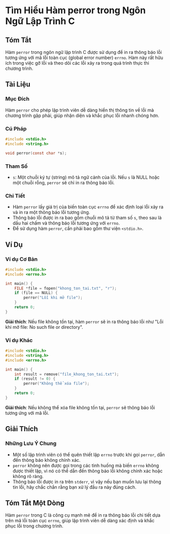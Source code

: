 <!--
Meta Description: # Tìm Hiểu Hàm perror trong Ngôn Ngữ Lập Trình C ## Tóm Tắt Hàm `perror` trong ngôn ngữ lập trình C được sử dụng để in ra thông báo lỗi tương ứng với ...
Meta Keywords: lỗi, perror, thông, báo, trình
-->

# Tìm Hiểu Hàm perror trong Ngôn Ngữ Lập Trình C

## Tóm Tắt
Hàm `perror` trong ngôn ngữ lập trình C được sử dụng để in ra thông báo lỗi tương ứng với mã lỗi toàn cục (global error number) `errno`. Hàm này rất hữu ích trong việc gỡ lỗi và theo dõi các lỗi xảy ra trong quá trình thực thi chương trình.

## Tài Liệu
### Mục Đích
Hàm `perror` cho phép lập trình viên dễ dàng hiển thị thông tin về lỗi mà chương trình gặp phải, giúp nhận diện và khắc phục lỗi nhanh chóng hơn.

### Cú Pháp
```c
#include <stdio.h>
#include <string.h>

void perror(const char *s);
```

### Tham Số
- `s`: Một chuỗi ký tự (string) mô tả ngữ cảnh của lỗi. Nếu `s` là NULL hoặc một chuỗi rỗng, `perror` sẽ chỉ in ra thông báo lỗi.

### Chi Tiết
- Hàm `perror` lấy giá trị của biến toàn cục `errno` để xác định loại lỗi xảy ra và in ra một thông báo lỗi tương ứng.
- Thông báo lỗi được in ra bao gồm chuỗi mô tả từ tham số `s`, theo sau là dấu hai chấm và thông báo lỗi tương ứng với `errno`.
- Để sử dụng hàm `perror`, cần phải bao gồm thư viện `<stdio.h>`.

## Ví Dụ
### Ví dụ Cơ Bản
```c
#include <stdio.h>
#include <errno.h>

int main() {
    FILE *file = fopen("khong_ton_tai.txt", "r");
    if (file == NULL) {
        perror("Lỗi khi mở file");
    }
    return 0;
}
```
**Giải thích**: Nếu file không tồn tại, hàm `perror` sẽ in ra thông báo lỗi như "Lỗi khi mở file: No such file or directory".

### Ví dụ Khác
```c
#include <stdio.h>
#include <string.h>
#include <errno.h>

int main() {
    int result = remove("file_khong_ton_tai.txt");
    if (result != 0) {
        perror("Không thể xóa file");
    }
    return 0;
}
```
**Giải thích**: Nếu không thể xóa file không tồn tại, `perror` sẽ thông báo lỗi tương ứng với mã lỗi.

## Giải Thích
### Những Lưu Ý Chung
- Một số lập trình viên có thể quên thiết lập `errno` trước khi gọi `perror`, dẫn đến thông báo không chính xác.
- `perror` không nên được gọi trong các tình huống mà biến `errno` không được thiết lập, vì nó có thể dẫn đến thông báo lỗi không chính xác hoặc không rõ ràng.
- Thông báo lỗi được in ra trên `stderr`, vì vậy nếu bạn muốn lưu lại thông tin lỗi, hãy chắc chắn rằng bạn xử lý đầu ra này đúng cách.

## Tóm Tắt Một Dòng
Hàm `perror` trong C là công cụ mạnh mẽ để in ra thông báo lỗi chi tiết dựa trên mã lỗi toàn cục `errno`, giúp lập trình viên dễ dàng xác định và khắc phục lỗi trong chương trình.